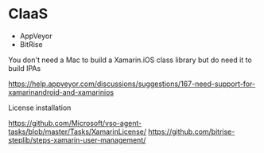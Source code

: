 # CIaaS
* AppVeyor
* BitRise

You don't need a Mac to build a Xamarin.iOS class library but do need it to build IPAs

https://help.appveyor.com/discussions/suggestions/167-need-support-for-xamarinandroid-and-xamarinios


License installation

https://github.com/Microsoft/vso-agent-tasks/blob/master/Tasks/XamarinLicense/
https://github.com/bitrise-steplib/steps-xamarin-user-management/
